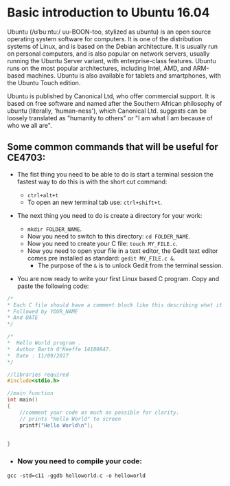# Basic introduction to Ubuntu 16.04
Ubuntu (/ʊˈbuːntuː/ uu-BOON-too, stylized as ubuntu) is an open source operating system software for computers. It is one of the distribution systems of Linux, and is based on the Debian architecture. It is usually run on personal computers, and is also popular on network servers, usually running the Ubuntu Server variant, with enterprise-class features. Ubuntu runs on the most popular architectures, including Intel, AMD, and ARM-based machines. Ubuntu is also available for tablets and smartphones, with the Ubuntu Touch edition.

Ubuntu is published by Canonical Ltd, who offer commercial support. It is based on free software and named after the Southern African philosophy of ubuntu (literally, 'human-ness'), which Canonical Ltd. suggests can be loosely translated as "humanity to others" or "I am what I am because of who we all are".

## Some common commands that will be useful for CE4703:
- The fist thing you need to be able to do is start a terminal session the fastest way to do this is with the short cut command:
  - `ctrl+alt+t`
  - To open an new terminal tab use: `ctrl+shift+t`.

- The next thing you need to do is create a directory for your work:
  - `mkdir FOLDER_NAME`.
  - Now you need to switch to this directory: `cd FOLDER_NAME`.
  - Now you need to create your C file: `touch MY_FILE.c`.
  - Now you need to open your file in a text editor, the Gedit text editor comes pre installed as standard:
    `gedit MY_FILE.c &`.
    - The purpose of the `&` is to unlock Gedit from the terminal session.
- You are now ready to write your first Linux based C program. Copy and paste the following code:
```c
/*
* Each C file should have a comment block like this describing what it does.
* Followed by YOUR_NAME
* And DATE
*/

/* 
*  Hello World program .
*  Author Barth O'Keeffe 14180847.
*  Date : 11/09/2017
*/

//libraries required
#include<stdio.h>

//main function
int main()
{   
    //comment your code as much as possible for clarity.
    // prints "Hello World" to screen
    printf("Hello World\n");


}
```
- ### Now you need to compile your code:
`gcc -std=c11 -ggdb helloworld.c -o helloworld`
